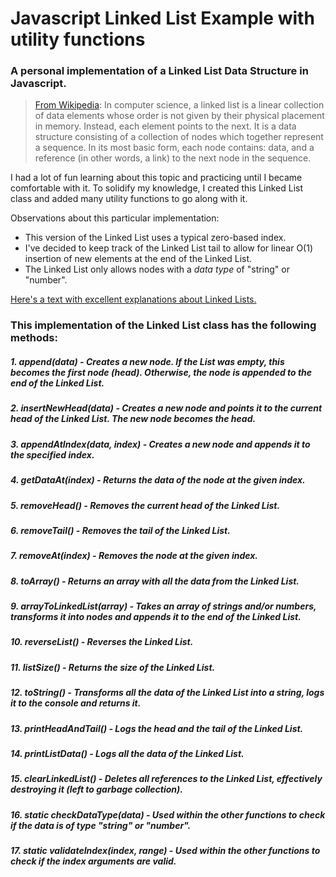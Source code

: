 # Javascript Linked List Example with utility functions

### A personal implementation of a Linked List Data Structure in Javascript.

> [From Wikipedia](https://en.wikipedia.org/wiki/Linked_list): In computer science, a linked list is a linear collection of data elements whose order is not given by their physical placement in memory. Instead, each element points to the next. It is a data structure consisting of a collection of nodes which together represent a sequence. In its most basic form, each node contains: data, and a reference (in other words, a link) to the next node in the sequence.

I had a lot of fun learning about this topic and practicing until I became comfortable with it. To solidify my knowledge, I created this Linked List class and added many utility functions to go along with it.

Observations about this particular implementation:
* This version of the Linked List uses a typical zero-based index.
* I've decided to keep track of the Linked List tail to allow for linear O(1) insertion of new elements at the end of the Linked List.
* The Linked List only allows nodes with a *data type* of "string" or "number".

[Here's a text with excellent explanations about Linked Lists.](http://cslibrary.stanford.edu/103/LinkedListBasics.pdf)

### This implementation of the Linked List class has the following methods:

##### 1. append(data) - Creates a new node. If the List was empty, this becomes the first node (head). Otherwise, the node is appended to the end of the Linked List.

##### 2. insertNewHead(data) - Creates a new node and points it to the current head of the Linked List. The new node becomes the head.

##### 3. appendAtIndex(data, index) - Creates a new node and appends it to the specified index.

##### 4. getDataAt(index) - Returns the data of the node at the given index. 

##### 5. removeHead() - Removes the current head of the Linked List.

##### 6. removeTail() - Removes the tail of the Linked List.

##### 7. removeAt(index) - Removes the node at the given index. 

##### 8. toArray() - Returns an array with all the data from the Linked List.

##### 9. arrayToLinkedList(array) - Takes an array of strings and/or numbers, transforms it into nodes and appends it to the end of the Linked List.

##### 10. reverseList() - Reverses the Linked List.

##### 11. listSize() - Returns the size of the Linked List.

##### 12. toString() - Transforms all the data of the Linked List into a string, logs it to the console and returns it.

##### 13. printHeadAndTail() - Logs the head and the tail of the Linked List.

##### 14. printListData() - Logs all the data of the Linked List.

##### 15. clearLinkedList() - Deletes all references to the Linked List, effectively destroying it (left to garbage collection).

##### 16. static checkDataType(data) - Used within the other functions to check if the data is of type "string" or "number".

##### 17. static validateIndex(index, range) - Used within the other functions to check if the index arguments are valid.

